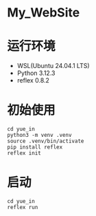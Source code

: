 # My_WebSite

# 运行环境

- WSL(Ubuntu 24.04.1 LTS)
- Python 3.12.3
- reflex 0.8.2

# 初始使用

```
cd yue_in
python3 -m venv .venv
source .venv/bin/activate
pip install reflex
reflex init
```

# 启动

```
cd yue_in
reflex run
```